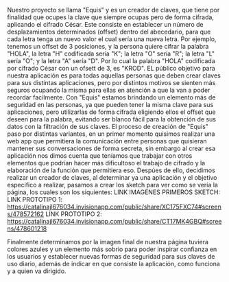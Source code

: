 Nuestro proyecto se llama "Equis" y es un creador de claves, que tiene por finalidad que ocupes la clave que siempre ocupas pero de forma cifrada, aplicando el cifrado César. Este consiste en establecer un número de desplazamientos determinados (offset) dentro del abecedario, para que cada letra tenga un nuevo valor el cual sería una nueva letra. Por ejemplo, tenemos un offset de 3 posiciones, y la persona quiere cifrar la palabra "HOLA", la letra "H" codificada sería "K"; la letra "O" sería "R"; la letra "L" sería "O"; y la letra "A" sería "D". Por lo cual la palabra "HOLA" codificada por cifrado César con un ofsett de 3, es "KROD". 
EL público objetivo para nuestra aplicación es para todas aquellas personas que deben crear claves para sus distintas aplicaciones, pero por distintos motivos se sienten más seguros ocupando la misma para ellas en atención a que la van a poder recordar facilmente. Con "Equis" estamos brindando un elemento más de seguridad en las personas, ya que pueden tener la misma clave para sus aplicaciones, pero utilizarlas de forma cifrada eligiendo ellos el offset que deseen para la palabra, evitando ser blanco fácil para la obtención de sus datos con la filtración de sus claves. 
El proceso de creación de "Equis" paso por distintas variantes, en un primer momento quisimos realizar una web app que permitiera la comunicación entre personas que quisieran mantener sus conversaciones de forma secreta, sin embargo al crear esa aplicación nos dimos cuenta que teníamos que trabajar con otros elementos que podrían hacer más dificultoso el trabajo de cifrado y la elaboración de la función que permitiera eso. Despúes de ello, decidimos realizar un creador de claves, al determinar ya una aplicación y el objetivo especifico a realizar, pasamos a crear los sketch para ver como se vería la página, los cuales son los siquientes: 
LINK IMAGENES PRIMEROS SKETCH:
LINK PROTOTIPO 1: https://catalinajl676034.invisionapp.com/public/share/XC175FXC74#screens/478572162
LINK PROTOTIPO 2: https://catalinajl676034.invisionapp.com/public/share/CT17MK4GBQ#screens/478601218

Finalmente determinamos por la imagen final de nuestra página tuviera colores azules y un elemento más sobrio para poder inspirar confianza en los usuarios y establecer nuevas formas de seguridad para sus claves de uso diario, además de indicar en que consiste la aplicación, como funciona y a quien va dirigido. 

